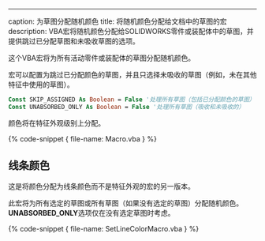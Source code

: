 ---
caption: 为草图分配随机颜色
title: 将随机颜色分配给文档中的草图的宏
description: VBA宏将随机颜色分配给SOLIDWORKS零件或装配体中的草图，并提供跳过已分配草图和未吸收草图的选项。

这个VBA宏将为所有活动零件或装配体的草图分配随机颜色。

宏可以配置为跳过已分配颜色的草图，并且只选择未吸收的草图（例如，未在其他特征中使用的草图）。

~~~vb
Const SKIP_ASSIGNED As Boolean = False '处理所有草图（包括已分配颜色的草图）
Const UNABSORBED_ONLY As Boolean = False '处理所有草图（吸收和未吸收的）
~~~

颜色将在特征外观级别上分配。

{% code-snippet { file-name: Macro.vba } %}

## 线条颜色

这是将颜色分配为线条颜色而不是特征外观的宏的另一版本。

此宏将为所有选定的草图或所有草图（如果没有选定的草图）分配随机颜色。**UNABSORBED_ONLY**选项仅在没有选定草图时考虑。

{% code-snippet { file-name: SetLineColorMacro.vba } %}